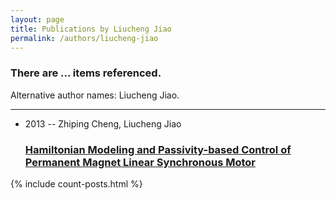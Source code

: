 ```yaml
---
layout: page
title: Publications by Liucheng Jiao
permalink: /authors/liucheng-jiao
---
```


<h3 id="number-posts">There are ... items referenced.</h3>
<p id='info-authors'>Alternative author names: Liucheng Jiao.</p>
<hr />
<ul class="post-list">
<li><span class='post-meta'>2013 -- Zhiping Cheng, Liucheng Jiao</span><h3><a class='post-link' href="{{ site.baseurl }}/hamiltonian-modeling-and-passivity-based-control-of-permanent-magnet-linear-synchronous-motor">Hamiltonian Modeling and Passivity-based Control of Permanent Magnet Linear Synchronous Motor</a></h3></li>

</ul>
{% include count-posts.html %}
